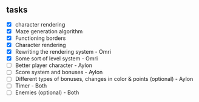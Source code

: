 ## tasks
- [x] character rendering 
- [x] Maze generation algorithm
- [x] Functioning borders
- [x] Character rendering
- [x] Rewriting the rendering system - Omri
- [x] Some sort of level system - Omri
- [ ] Better player character - Aylon
- [ ] Score system and bonuses - Aylon
- [ ] Different types of bonuses, changes in color & points (optional) - Aylon
- [ ] Timer - Both
- [ ] Enemies (optional) - Both
